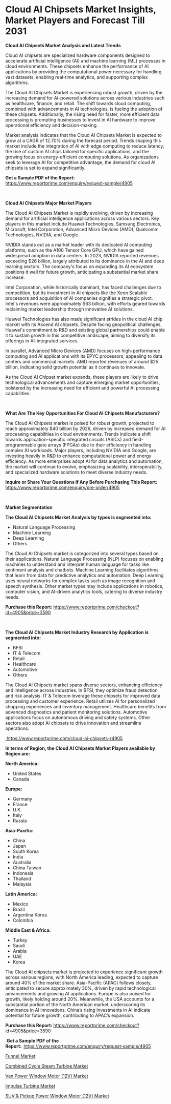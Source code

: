 <p><h1>Cloud AI Chipsets Market Insights, Market Players and Forecast Till 2031</h1></p><p><strong>Cloud AI Chipsets Market Analysis and Latest Trends</strong></p>
<p><p>Cloud AI chipsets are specialized hardware components designed to accelerate artificial intelligence (AI) and machine learning (ML) processes in cloud environments. These chipsets enhance the performance of AI applications by providing the computational power necessary for handling vast datasets, enabling real-time analytics, and supporting complex algorithms.</p><p>The Cloud AI Chipsets Market is experiencing robust growth, driven by the increasing demand for AI-powered solutions across various industries such as healthcare, finance, and retail. The shift towards cloud computing, combined with advancements in AI technologies, is fueling the adoption of these chipsets. Additionally, the rising need for faster, more efficient data processing is prompting businesses to invest in AI hardware to improve operational efficiency and decision-making.</p><p>Market analysis indicates that the Cloud AI Chipsets Market is expected to grow at a CAGR of 12.70% during the forecast period. Trends shaping this market include the integration of AI with edge computing to reduce latency, the rise of custom AI chips tailored for specific applications, and the growing focus on energy-efficient computing solutions. As organizations seek to leverage AI for competitive advantage, the demand for cloud AI chipsets is set to expand significantly.</p></p>
<p><strong>Get a Sample PDF of the Report:&nbsp;</strong> <a href="https://www.reportprime.com/enquiry/request-sample/4905">https://www.reportprime.com/enquiry/request-sample/4905</a></p>
<p>&nbsp;</p>
<p><strong>Cloud AI Chipsets Major Market Players</strong></p>
<p><p>The Cloud AI Chipsets Market is rapidly evolving, driven by increasing demand for artificial intelligence applications across various sectors. Key players in this market include Huawei Technologies, Samsung Electronics, Microsoft, Intel Corporation, Advanced Micro Devices (AMD), Qualcomm Technologies, NVIDIA, and Google. </p><p>NVIDIA stands out as a market leader with its dedicated AI computing platforms, such as the A100 Tensor Core GPU, which have gained widespread adoption in data centers. In 2023, NVIDIA reported revenues exceeding $26 billion, largely attributed to its dominance in the AI and deep learning sectors. The company's focus on expanding its AI ecosystem positions it well for future growth, anticipating a substantial market share increase.</p><p>Intel Corporation, while historically dominant, has faced challenges due to competition, but its investment in AI chipsets like the Xeon Scalable processors and acquisition of AI companies signifies a strategic pivot. Intel's revenues were approximately $63 billion, with efforts geared towards reclaiming market leadership through innovative AI solutions.</p><p>Huawei Technologies has also made significant strides in the cloud AI chip market with its Ascend AI chipsets. Despite facing geopolitical challenges, Huawei's commitment to R&D and existing global partnerships could enable it to sustain growth in this competitive landscape, aiming to diversify its offerings in AI-integrated services.</p><p>In parallel, Advanced Micro Devices (AMD) focuses on high-performance computing and AI applications with its EPYC processors, appealing to data centers and commercial markets. AMD reported revenues of around $25 billion, indicating solid growth potential as it continues to innovate.</p><p>As the Cloud AI Chipset market expands, these players are likely to drive technological advancements and capture emerging market opportunities, bolstered by the increasing need for efficient and powerful AI processing capabilities.</p></p>
<p>&nbsp;</p>
<p><strong>What Are The Key Opportunities For Cloud AI Chipsets Manufacturers?</strong></p>
<p><p>The Cloud AI Chipsets market is poised for robust growth, projected to reach approximately $40 billion by 2026, driven by increased demand for AI processing capabilities in cloud environments. Trends indicate a shift towards application-specific integrated circuits (ASICs) and field-programmable gate arrays (FPGAs) due to their efficiency in handling complex AI workloads. Major players, including NVIDIA and Google, are investing heavily in R&D to enhance computational power and energy efficiency. As more enterprises adopt AI for data analytics and automation, the market will continue to evolve, emphasizing scalability, interoperability, and specialized hardware solutions to meet diverse industry needs.</p></p>
<p><strong>Inquire or Share Your Questions If Any Before Purchasing This Report:</strong> <a href="https://www.reportprime.com/enquiry/pre-order/4905">https://www.reportprime.com/enquiry/pre-order/4905</a></p>
<p>&nbsp;</p>
<p><strong>Market Segmentation</strong></p>
<p><strong>The Cloud AI Chipsets Market Analysis by types is segmented into:</strong></p>
<p><ul><li>Natural Language Processing</li><li>Machine Learning</li><li>Deep Learning</li><li>Others</li></ul></p>
<p><p>The Cloud AI Chipsets market is categorized into several types based on their applications. Natural Language Processing (NLP) focuses on enabling machines to understand and interpret human language for tasks like sentiment analysis and chatbots. Machine Learning facilitates algorithms that learn from data for predictive analytics and automation. Deep Learning uses neural networks for complex tasks such as image recognition and speech synthesis. Other market types may include applications in robotics, computer vision, and AI-driven analytics tools, catering to diverse industry needs.</p></p>
<p><strong>Purchase this Report:&nbsp;</strong><a href="https://www.reportprime.com/checkout?id=4905&price=3590">https://www.reportprime.com/checkout?id=4905&price=3590</a></p>
<p>&nbsp;</p>
<p><strong>The Cloud AI Chipsets Market Industry Research by Application is segmented into:</strong></p>
<p><ul><li>BFSI</li><li>IT & Telecom</li><li>Retail</li><li>Healthcare</li><li>Automotive</li><li>Others</li></ul></p>
<p><p>The Cloud AI Chipsets market spans diverse sectors, enhancing efficiency and intelligence across industries. In BFSI, they optimize fraud detection and risk analysis. IT & Telecom leverage these chipsets for improved data processing and customer experience. Retail utilizes AI for personalized shopping experiences and inventory management. Healthcare benefits from advanced diagnostics and patient monitoring solutions. Automotive applications focus on autonomous driving and safety systems. Other sectors also adopt AI chipsets to drive innovation and streamline operations.</p></p>
<p><a href="https://www.reportprime.com/cloud-ai-chipsets-r4905">&nbsp;https://www.reportprime.com/cloud-ai-chipsets-r4905</a></p>
<p><strong>In terms of Region, the Cloud AI Chipsets Market Players available by Region are:</strong></p>
<p>
    <p> <strong> North America: </strong>
        <ul>
            <li>United States</li>
            <li>Canada</li>
        </ul>
        </p> 
    <p> <strong> Europe: </strong>
        <ul>
            <li>Germany</li>
            <li>France</li>
            <li>U.K.</li>
            <li>Italy</li>
            <li>Russia</li>
        </ul>
        </p> 
    <p> <strong> Asia-Pacific: </strong>
        <ul>
            <li>China</li>
            <li>Japan</li>
            <li>South Korea</li>
            <li>India</li>
            <li>Australia</li>
            <li>China Taiwan</li>
            <li>Indonesia</li>
            <li>Thailand</li>
            <li>Malaysia</li>
        </ul>
        </p> 
    <p> <strong> Latin America: </strong>
        <ul>
            <li>Mexico</li>
            <li>Brazil</li>
            <li>Argentina Korea</li>
            <li>Colombia</li>
        </ul>
        </p> 
    <p> <strong> Middle East & Africa: </strong>
        <ul>
            <li>Turkey</li>
            <li>Saudi</li>
            <li>Arabia</li>
            <li>UAE</li>
            <li>Korea</li>
        </ul>
    </p>
    </p>
<p><p>The Cloud AI chipsets market is projected to experience significant growth across various regions, with North America leading, expected to capture around 40% of the market share. Asia-Pacific (APAC) follows closely, anticipated to secure approximately 30%, driven by rapid technological advancements and growing AI applications. Europe is also poised for growth, likely holding around 20%. Meanwhile, the USA accounts for a substantial portion of the North American market, underscoring its dominance in AI innovations. China’s rising investments in AI indicate potential for future growth, contributing to APAC’s expansion.</p></p>
<p><strong>Purchase this Report: </strong><a href="https://www.reportprime.com/checkout?id=4905&price=3590">https://www.reportprime.com/checkout?id=4905&price=3590</a></p>
<p>&nbsp;<strong>Get a Sample PDF of the Report:&nbsp;&nbsp;</strong><a href="https://www.reportprime.com/enquiry/request-sample/4905">https://www.reportprime.com/enquiry/request-sample/4905</a></p>
<p><strong></strong></p>
<p><p><a href="https://www.linkedin.com/pulse/insights-funnel-industry-market-financial-status-size-revenue-bufzc?trackingId=%2BXxzHSweRQmaI%2F%2FcDOCxJg%3D%3D">Funnel Market</a></p><p><a href="https://www.linkedin.com/pulse/combined-cycle-steam-turbine-market-size-growing-cagr-eix3c?trackingId=U8MY1ba8S6SHt%2Bh5Q6uNWw%3D%3D">Combined Cycle Steam Turbine Market</a></p><p><a href="https://issuu.com/reportprime-2/docs/van-power-window-motor-12v-market-s_8821445cc5ed9a">Van Power Window Motor (12V) Market</a></p><p><a href="https://www.linkedin.com/pulse/global-impulse-turbine-market-trends-insights-growth-opportunities-vxwgc?trackingId=ujIKQKWiRb2n502JwUZ%2Bww%3D%3D">Impulse Turbine Market</a></p><p><a href="https://issuu.com/reportprime-2/docs/suv-pickup-power-window-motor-12v-m_f932d0ac346f65">SUV & Pickup Power Window Motor (12V) Market</a></p></p>